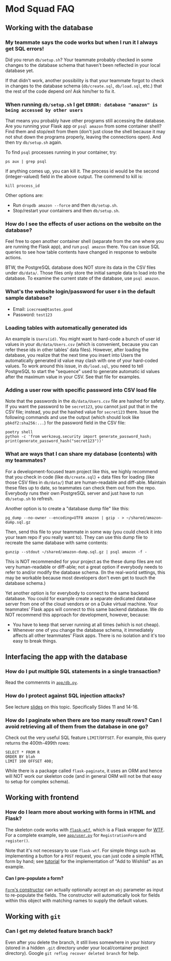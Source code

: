 # Mod Squad FAQ

## Working with the database

### My teammate says the code works but when I run it I always get SQL errors!

Did you rerun `db/setup.sh`?  Your teammate probably checked in some
changes to the database schema that haven't been reflected in your
local database yet.

If that didn't work, another possibility is that your teammate forgot
to check in changes to the database schema (`db/create.sql`,
`db/load.sql`, etc.) that the rest of the code depend on!  Ask him/her
to fix it.

### When running `db/setup.sh` I get `ERROR: database "amazon" is being accessed by other users`

That means you probably have other programs still accessing the
database.  Are you running your Flask app or `psql amazon` from some
container shell?  Find them and stop/exit from them (don't just close
the shell because it may not shut down the programs properly, leaving
the connections open).  And then try `db/setup.sh` again.

To find `psql` processes running in your container, try:
```
ps aux | grep psql
```
If anything comes up, you can kill it.  The process id would be the
second (integer-valued) field in the above output. The commend to kill
is:
```
kill process_id
```

Other options are:
* Run `dropdb amazon --force` and then `db/setup.sh`.
* Stop/restart your containers and then `db/setup.sh`.

### How do I see the effects of user actions on the website on the database?

Feel free to open another container shell (separate from the one where
you are running the Flask app), and run `psql amazon` there.  You can
issue SQL queries to see how table contents have changed in response
to website actions.

BTW, the PostgreSQL database does NOT store its data in the CSV files
under `db/data/`.  Those files only store the initial sample data to
load into the database.  To examine the current state of the database,
use `psql amazon`.

### What's the website login/password for user `0` in the default sample database?

* Email: `icecream@tastes.good`
* Password: `test123`

### Loading tables with automatically generated ids

An example is `Users(id)`.  You might want to hard-code a bunch of
user id values in your `db/data/Users.csv` (which is convenient,
because you can refer these ids in other tables' data files).
However, after loading the database, you realize that the next time
you insert into Users the automatically generated id value may clash
with one of your hard-coded values.  To work around this issue, in
`db/load.sql`, you need to tell PostgreSQL to start the "sequence"
used to generate automatic id values after the maximum value in your
CSV.  See that file for examples.

### Adding a user row with specific password into CSV load file

Note that the passwords in the `db/data/Users.csv` file are hashed for
safety.  If you want the password to be `secret123`, you cannot just
put that in the CSV file; instead, you put the hashed value for
`secret123` there.  Issue the following commands and use the output
(which should look like `pbkdf2:sha256:...`) for the password field in
the CSV file:
```
poetry shell
python -c 'from werkzeug.security import generate_password_hash; print(generate_password_hash("secret123"))'
```

### What are ways that I can share my database (contents) with my teammates?

For a development-focused team project like this, we highly recommend
that you check in code (like `db/create.sql`) + data files for loading
(like those CSV files in `db/data/`) that are human-readable and
diff-able.  Maintain these files up to date, so teammates can check
them out from the repo.  Everybody runs their own PostgreSQL server
and just have to run `db/setup.sh` to refresh.

Another option is to create a "database dump file" like this:
```
pg_dump --no-owner --encoding=UTF8 amazon | gzip - > ~/shared/amazon-dump.sql.gz
```
Then, send this file to your teammate in some way (you could check it
into your team repo if you really want to). They can use this dump
file to recreate the same database with same contents:
```
gunzip --stdout ~/shared/amazon-dump.sql.gz | psql amazon -f -
```
This is NOT recommended for your project as the these dump files are
not very human-readable or diff-able; not a great option if everybody
needs to refer to and/or modify the database schema.  (In the
real-world settings, this may be workable because most developers
don't even get to touch the database schema.)

Yet another option is for everybody to connect to the same backend
database.  You could for example create a separate dedicated database
server from one of the cloud vendors or on a Duke virtual machine.
Your teammates' Flask apps will connect to this same backend database.
We do NOT recommend this approach for development, however, because:
* You have to keep that server running at all times (which is not
  cheap).
* Whenever one of you change the database schema, it immediately
  affects all other teammates' Flask apps.  There is no isolation and
  it's too easy to break things.

## Interfacing the app with the database

### How do I put multiple SQL statements in a single transaction?

Read the commennts in
[`app/db.py`](https://gitlab.oit.duke.edu/compsci316/mini-amazon-skeleton/-/blob/main/app/db.py).

### How do I protect against SQL injection attacks?

See lecture
[slides](https://courses.cs.duke.edu/fall23/compsci316d/lectures/09-sql-prog.pdf)
on this topic.  Specifically Slides 11 and 14-16.

### How do I paginate when there are too many result rows?  Can I avoid retrieving all of them from the database in one go?

Check out the very useful SQL feature `LIMIT`/`OFFSET`. For example,
this query returns the 400th-499th rows:
```
SELECT * FROM R
ORDER BY blah
LIMIT 100 OFFSET 400;
```

While there is a package called `flask-paginate`, it uses an ORM and
hence will NOT work our skeleton code (and in general ORM will not be
that easy to setup for complex schema).

## Working with frontend

### How do I learn more about working with forms in HTML and Flask?

The skeleton code works with
[`flask-wtf`](https://flask-wtf.readthedocs.io/en/1.2.x/), which is a
Flask wrapper for [WTF](https://wtforms.readthedocs.io/en/3.0.x/).
For a complete example, see
[`app/user.py`](https://gitlab.oit.duke.edu/compsci316/mini-amazon-skeleton/-/blob/main/app/users.py)
for `RegistrationForm` and `register()`.

Note that it's not necessary to use `flask-wtf`.  For simple things
such as implementing a button for a `POST` request, you can just code
a simple HTML form by hand; see
[tutorial](https://gitlab.oit.duke.edu/compsci316/mini-amazon-skeleton/-/blob/main/TUTORIAL.md)
for the implementation of "Add to Wishlist" as an example.

#### Can I pre-populate a form?

[`Form`'s constructor](https://wtforms.readthedocs.io/en/3.0.x/forms/)
can actually optionally accept an `obj` parameter as input to
re-populate the fields.  The constructor will automatically look for
fields within this object with matching names to supply the default
values.

## Working with `git`

### Can I get my deleted feature branch back?

Even after you delete the branch, it still lives somewhere in your
history (stored in a hidden `.git` directory under your
local/container project directory).  Google `git reflog recover
deleted branch` for help.
